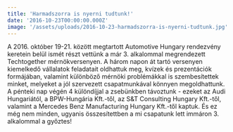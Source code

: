 ```yaml
---
title: 'Harmadszorra is nyerni tudtunk!'
date: '2016-10-23T00:00:00.000Z'
image: '/assets/uploads/2016-10-23-harmadszorra-is-nyerni-tudtunk.jpg'
---
```


A 2016. október 19-21. között megtartott Automotive Hungary rendezvény keretein belül ismét részt vettünk a már 3. alkalommal megrendezett Techtogether mérnökversenyen. A három napon át tartó versenyen kiemelkedő vállalatok feladatait oldhattuk meg, kvízek és prezentációk formájában, valamint különböző mérnöki problémákkal is szembesítettek minket, melyeket a jól szervezett csapatmunkával könnyen megoldhattunk. A pénteki nap végén 4 különdíjjal a zsebünkben távoztunk - ezeket az Audi Hungariától, a BPW-Hungária Kft.-től, az S&T Consulting Hungary Kft.-től, valamint a Mercedes Benz Manufacturing Hungary Kft.-től kaptuk. És ez még nem minden, ugyanis összesítettben a mi csapatunk lett immáron 3. alkalommal a győztes!
